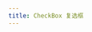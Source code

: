 ```yaml
---
title: CheckBox 复选框
---
```


<ClientOnly>
<template>
  <show-components title="类型" :linesOfCode="25">
      <show-components-item label="CheckBox">
          <CheckBox
              :styles="baseStyle"
              v-model="a"
          />
          <CheckBox
              :styles="baseStyle"
              v-model="b"
          />
          <CheckBox
              :styles="baseStyle"
              v-model="c"
          />
          <CommandBar
              labelPosition="collapsed"
              :styles="{margin: '30px 0'}"
          >
              <template slot="primaryCommands">
                  <AppBarButton icon="Shuffle" label="Shuffle" />,
                  <AppBarButton icon="RepeatAll" label="Repeat" />,
                  <AppBarSeparator />,
                  <AppBarButton icon="Back" label="Back" />,
                  <AppBarButton icon="Stop" label="Stop" />,
                  <AppBarButton icon="Play" label="Play" />,
                  <AppBarButton icon="Forward" label="Forward" />,
                  <div>Will not render this item.</div>
              </template>
              <template slot="secondaryCommands">
                  <p focus>Open with</p>,
                  <p>Print</p>,
                  <p>Set as</p>,
                  <p>View actual size</p>,
                  <AppBarSeparator />,
                  <p>File info</p>,
                  <AppBarSeparator />,
                  <p>Send feedback</p>
              </template>
          </CommandBar>
          <AutoSuggestBox v-model="title" @itemClick="test">
              <p value="1">1</p>
              <p value="2">2</p>
              <p value="3">3</p>
          </AutoSuggestBox>
          <ContentDialog
              v-model="b"
              showCloseButton
              statusBarTitle="确认"
              title="Delete file permanently?"
              content="If you delete this file, you won't be able to recover it. Do you want to delete it?"
          />
          <DropDownMenu
              :values="['1', '2', '3', '4', '5', '6', '7']"
          />
          <FlipView :styles="{width:640,height:320}" direction="vertical">
            <img v-for="item in imageNames" :style="{  width: '100%',height: '100%',objectFit: 'cover'}" :src="$withBase('/images1/'+item)" />
          </FlipView>
          <Flyout>
           <Button>Your FlyoutContent</Button>
             <FlyoutContent
               :show="false"
               :styles="{ height: 40 }"
             >
                      Your Top FlyoutContent
              </FlyoutContent>
                    <FlyoutContent
                      :show="false"
                      verticalPosition="bottom"
                      :styles="{ height: 60 }"
                      :enterDelay="850"
                    >
                      Your Bottom FlyoutContent with delay 850ms
                    </FlyoutContent>
                  </Flyout>
          <FloatNav :isFloatRight="false">
               <IconButton slot="topNode">HomeSolid</IconButton>
               <FloatNavExpandedItem title="Start" @click="test">
                   <IconButton>RatingStarFillReducedPaddingHTMLLegacy</IconButton>
               </FloatNavExpandedItem>
               <IconButton slot="bottomNode">ScrollChevronUpLegacy</IconButton>
          </FloatNav>
          <div>
          <Menu :menuItemHeight="36" :menuItemWidth="220">
                         <MenuItem
                           icon="Share"
                           label="Share"
                         />
                         <MenuItem
                           icon="Copy"
                           label="Copy"
                         />
                         <MenuItem
                           icon="Delete"
                           label="Delete"
                         />
                         <Separator />
                         <MenuItem label="Rename" />
                         <MenuItem label="Select" />
                         <MenuItem label="Child Menu">
                             <MenuItem label="Rename">
                                <MenuItem
                                  label="Test"
                                />
                            </MenuItem>
                            <MenuItem
                                icon="Delete"
                                label="Delete"
                              />
                        </MenuItem>
                    </Menu>
          </div>
      </show-components-item>
<template slot="code">

```vue
<template>
  <CheckBox
    :styles="baseStyle"
    v-model="a"
  />
  <CheckBox
    :styles="baseStyle"
    v-model="b"
  />
  <CheckBox
    :styles="baseStyle"
    v-model="c"
  />
</template>
<script>
export default {
  data(){
    return {
      a: true,
      b: false,
      c: null,
      baseStyle: {margin: "10px 10px 10px 0"}
    }
  }
};
</script>
```
</template>
  </show-components>
</template>
</ClientOnly>

<script>
export default {
  data() {
    return {
      a: true,
      b: false,
      c: null,
      title: "",
      baseStyle: {margin: "10px 10px 10px 0"},
             imageNames : [
              "banteng-2330138_1280.jpg",
              "chipmunk-2318395_1280.jpg",
              "dog-2332240_1280.jpg",
              "eyes-2344284_1280.jpg",
              "kitten-2307601_1280.jpg",
              "monkey-2320471_1280.jpg",
              "rest-2335341_1280.jpg"
            ]
    }
  },
  methods:{
    test(){
      console.log('1111')
    }
  }
};
</script>


